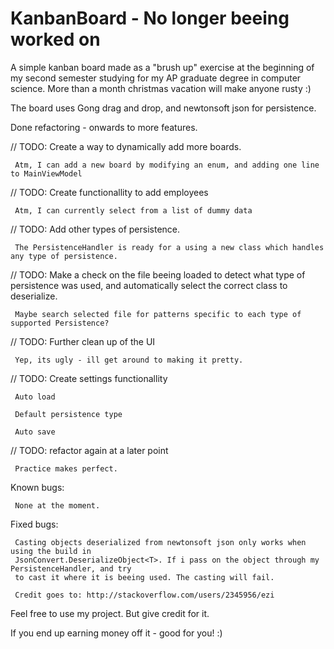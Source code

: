 # KanbanBoard - No longer beeing worked on

A simple kanban board made as a "brush up" exercise at the beginning
of my second semester studying for my AP graduate degree in computer science.
More than a month christmas vacation will make anyone rusty :)

The board uses Gong drag and drop, and newtonsoft json for persistence.

Done refactoring - onwards to more features.

// TODO: Create a way to dynamically add more boards.

     Atm, I can add a new board by modifying an enum, and adding one line to MainViewModel

// TODO: Create functionallity to add employees

     Atm, I can currently select from a list of dummy data

// TODO: Add other types of persistence.

     The PersistenceHandler is ready for a using a new class which handles any type of persistence.

// TODO: Make a check on the file beeing loaded to detect what type of persistence was used, and automatically select the correct class to deserialize.

     Maybe search selected file for patterns specific to each type of supported Persistence?

// TODO: Further clean up of the UI

     Yep, its ugly - ill get around to making it pretty.

// TODO: Create settings functionallity

     Auto load
     
     Default persistence type
     
     Auto save
     
// TODO: refactor again at a later point

     Practice makes perfect.

Known bugs:

     None at the moment.

Fixed bugs:

     Casting objects deserialized from newtonsoft json only works when using the build in
     JsonConvert.DeserializeObject<T>. If i pass on the object through my PersistenceHandler, and try
     to cast it where it is beeing used. The casting will fail.
     
     Credit goes to: http://stackoverflow.com/users/2345956/ezi


Feel free to use my project. But give credit for it.

If you end up earning money off it - good for you! :)
